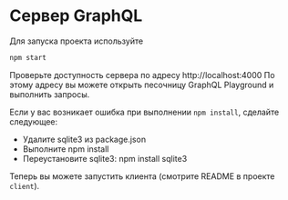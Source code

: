 # Сервер GraphQL

Для запуска проекта используйте
```bash
npm start
```

Проверьте доступность сервера по адресу http://localhost:4000
По этому адресу вы можете открыть песочницу GraphQL Playground и выполнить запросы.

Если у вас возникает ошибка при выполнении `npm install`, сделайте следующее:

- Удалите sqlite3 из package.json
- Выполните npm install
- Переустановите sqlite3: npm install sqlite3

Теперь вы можете запустить клиента (смотрите README в проекте `client`).
